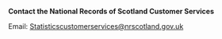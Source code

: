 **Contact the National Records of Scotland Customer Services**

Email: [Statisticscustomerservices@nrscotland.gov.uk](mailto:Statisticscustomerservices@nrscotland.gov.uk)
